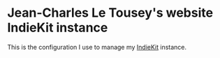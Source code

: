 # Jean-Charles Le Tousey's website IndieKit instance

This is the configuration I use to manage my [IndieKit](https://getindiekit.com) instance.
